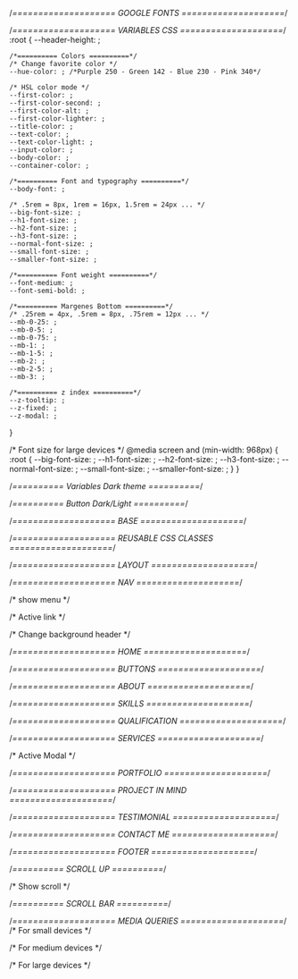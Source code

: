 
/*==================== GOOGLE FONTS ====================*/


/*==================== VARIABLES CSS ====================*/
:root {
    --header-height: ;

    /*========== Colors ==========*/
    /* Change favorite color */
    --hue-color: ; /*Purple 250 - Green 142 - Blue 230 - Pink 340*/

    /* HSL color mode */
    --first-color: ;
    --first-color-second: ;
    --first-color-alt: ;
    --first-color-lighter: ;
    --title-color: ;
    --text-color: ;
    --text-color-light: ;
    --input-color: ;
    --body-color: ;
    --container-color: ;

    /*========== Font and typography ==========*/
    --body-font: ;

    /* .5rem = 8px, 1rem = 16px, 1.5rem = 24px ... */
    --big-font-size: ;
    --h1-font-size: ;
    --h2-font-size: ;
    --h3-font-size: ;
    --normal-font-size: ;
    --small-font-size: ;
    --smaller-font-size: ;

    /*========== Font weight ==========*/
    --font-medium: ;
    --font-semi-bold: ;

    /*========== Margenes Bottom ==========*/
    /* .25rem = 4px, .5rem = 8px, .75rem = 12px ... */
    --mb-0-25: ;
    --mb-0-5: ;
    --mb-0-75: ;
    --mb-1: ;
    --mb-1-5: ;
    --mb-2: ;
    --mb-2-5: ;
    --mb-3: ;

    /*========== z index ==========*/
    --z-tooltip: ;
    --z-fixed: ;
    --z-modal: ;
}

/* Font size for large devices */
@media screen and (min-width: 968px) {
    :root {
        --big-font-size: ;
        --h1-font-size: ;
        --h2-font-size: ;
        --h3-font-size: ;
        --normal-font-size: ;
        --small-font-size: ;
        --smaller-font-size: ;
    }
}

/*========== Variables Dark theme ==========*/


/*========== Button Dark/Light ==========*/


/*==================== BASE ====================*/


/*==================== REUSABLE CSS CLASSES ====================*/


/*==================== LAYOUT ====================*/


/*==================== NAV ====================*/


/* show menu */


/* Active link */


/* Change background header */


/*==================== HOME ====================*/


/*==================== BUTTONS ====================*/


/*==================== ABOUT ====================*/


/*==================== SKILLS ====================*/


/*==================== QUALIFICATION ====================*/


/*==================== SERVICES ====================*/


/* Active Modal */


/*==================== PORTFOLIO ====================*/


/*==================== PROJECT IN MIND ====================*/


/*==================== TESTIMONIAL ====================*/


/*==================== CONTACT ME ====================*/


/*==================== FOOTER ====================*/


/*========== SCROLL UP ==========*/


/* Show scroll */


/*========== SCROLL BAR ==========*/


/*==================== MEDIA QUERIES ====================*/
/* For small devices */


/* For medium devices */


/* For large devices */
